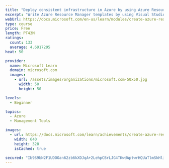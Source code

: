 ```yaml
---
title: "Deploy consistent infrastructure in Azure by using Azure Resource Manager (ARM) templates"
excerpt: "Write Azure Resource Manager templates by using Visual Studio Code to deploy your infrastructure to Azure consistently and reliably."
webUrl: https://docs.microsoft.com/en-us/learn/modules/create-azure-resource-manager-template-vs-code/
type: course
price: Free
length: PT43M
ratings:
  count: 133
  average: 4.6917295
heat: 50

provider:
  name: Microsoft Learn
  domain: microsoft.com
  images:
    - url: /assets/images/organizations/microsoft.com-50x50.jpg
      width: 50
      height: 50

levels:
  - Beginner

topics:
  - Azure
  - Management Tools

images:
  - url: https://docs.microsoft.com/learn/achievements/create-azure-resource-manager-template-vs-code-social.png
    width: 640
    height: 320
    isCached: true

secured: "Ib9S9bN2F1UDOOan62zb6kXDJqA+2LehpCBrLJG4TKwdAptwrHQUaTlmSkHliLwKddbcC07Dr3563RYXj/jj+ubmkMF+BdV2H4uTG38AIG0YyToCiH8mdDmjq42ePvm6QSDhOl8lX979F92Nw9LbFBeDsx0wE1pwQRFf8+EByWX39mIuEMQHpSGrn7tM2hIt4whq1Wwvy/9qDu3alV1DL5lW058Pbzw3WYCWtF35pfQ6wcwF7pIdrTo7bZdk4fDmXA3vdUfdG8/MqSo+Rd3+gNkkBbi/IjSbwQHUiO86xBgcWZkiZtZVnziSHwdXmcKSM8oG9uYu2LX/iTrGYwzFEomXmN06ZYMGdCS6Zk9lGPhUcrnA95rzCnkOXj4DrJx0DG6zqrYB51i2+kBcjTB82V3Iktev+9gmJ1qKgoA9pWs=;TMfE2MBX3HCGV5zFtT4B3w=="
---
```


